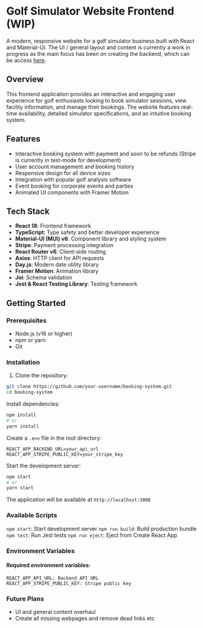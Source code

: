 # Golf Simulator Website Frontend (WIP)

A modern, responsive website for a golf simulator business built with React and Material-UI. The UI / general layout and content is currently a work in progress as the main focus has been on creating the backend, which can be access [here](http://www.github.com/GWR94/booking-system-backend).

## Overview

This frontend application provides an interactive and engaging user experience for golf enthusiasts looking to book simulator sessions, view facility information, and manage their bookings. The website features real-time availability, detailed simulator specifications, and an intuitive booking system.

## Features

- Interactive booking system with payment and soon to be refunds (Stripe is currently in test-mode for development)
- User account management and booking history
- Responsive design for all device sizes
- Integration with popular golf analysis software
- Event booking for corporate events and parties
- Animated UI components with Framer Motion

## Tech Stack

- **React 18**: Frontend framework
- **TypeScript**: Type safety and better developer experience
- **Material-UI (MUI) v6**: Component library and styling system
- **Stripe**: Payment processing integration
- **React Router v6**: Client-side routing
- **Axios**: HTTP client for API requests
- **Day.js**: Modern date utility library
- **Framer Motion**: Animation library
- **Joi**: Schema validation
- **Jest & React Testing Library**: Testing framework

## Getting Started

### Prerequisites

- Node.js (v16 or higher)
- npm or yarn
- Git

### Installation

1. Clone the repository:
```bash
git clone https://github.com/your-username/booking-system.git
cd booking-system
```

Install dependencies:

```bash
npm install
# or
yarn install
```
Create a `.env` file in the root directory:

```
REACT_APP_BACKEND_URL=your_api_url
REACT_APP_STRIPE_PUBLIC_KEY=your_stripe_key
```

Start the development server:
```bash
npm start
# or
yarn start
```
The application will be available at `http://localhost:3000`

### Available Scripts

`npm start`: Start development server
`npm run build`: Build production bundle
`npm test`: Run Jest tests
`npm run eject`: Eject from Create React App

### Environment Variables

#### Required environment variables:

```
REACT_APP_API_URL: Backend API URL
REACT_APP_STRIPE_PUBLIC_KEY: Stripe public key
```

### Future Plans

- UI and general content overhaul
- Create all missing webpages and remove dead links etc


